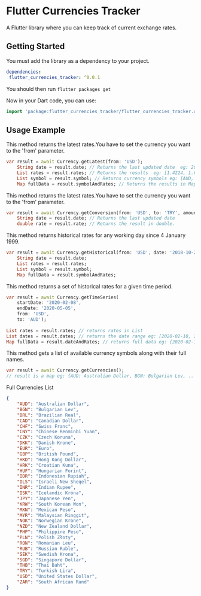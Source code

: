 # Flutter Currencies Tracker

A Flutter library where you can keep track of current exchange rates.

## Getting Started

You must add the library as a dependency to your project.
```yaml
dependencies:
 flutter_currencies_tracker: ^0.0.1
```

You should then run `flutter packages get`

Now in your Dart code, you can use:

```dart
import 'package:flutter_currencies_tracker/flutter_currencies_tracker.dart';
```

## Usage Example

 This method returns the latest rates.You have to set the currency you want to the 'from' parameter.
```dart
var result = await Currency.getLatest(from: 'USD');
    String date = result.date; // Returns the last updated date  eg: 2020-09-25  Type: String 
    List rates = result.rates; // Returns the results  eg: [1.4224, 1.6811, 5.5493, ... ]  Type: List
    List symbol = result.symbol; // Returns currency symbols eg: [AUD, BGN, BRL, ... ]
    Map fullData = result.symbolAndRates; // Returns the results in Map eg: {AUD: 1.4224, BGN: 1.6811, BRL: 5.5493, ... }
```
 This method returns the latest rates.You have to set the currency you want to the 'from' parameter.
```dart
var result = await Currency.getConversion(from: 'USD', to: 'TRY', amount: '1');
    String date = result.date; // Returns the last updated date
    double rate = result.rate; // Returns the result in double.
```
 This method returns historical rates for any working day since 4 January 1999.
```dart
var result = await Currency.getHistorical(from: 'USD', date: '2018-10-24');
    String date = result.date;
    List rates = result.rates;
    List symbol = result.symbol;
    Map fullData = result.symbolAndRates;
```
 This method returns a set of historical rates for a given time period.
```dart
var result = await Currency.getTimeSeries(
    startDate: '2020-02-08',
    endDate: '2020-05-05',
    from: 'USD',
    to: 'AUD');
    
List rates = result.rates; // returns rates in List
List dates = result.dates; // returns the date range eg: [2020-02-10, 2020-02-11, ... ] Type: List
Map fullData = result.dateAndRates; // returns full data eg: {2020-02-10: {AUD: 1.4951}, 2020-02-11: {AUD: 1.4916}, .. } Type: Map
```
This method gets a list of available currency symbols along with their full names.
```dart
var result = await Currency.getCurrencies();
// result is a map eg: {AUD: Australian Dollar, BGN: Bulgarian Lev, .. }
```
Full Currencies List
```json
{
    "AUD": "Australian Dollar",
    "BGN": "Bulgarian Lev",
    "BRL": "Brazilian Real",
    "CAD": "Canadian Dollar",
    "CHF": "Swiss Franc",
    "CNY": "Chinese Renminbi Yuan",
    "CZK": "Czech Koruna",
    "DKK": "Danish Krone",
    "EUR": "Euro",
    "GBP": "British Pound",
    "HKD": "Hong Kong Dollar",
    "HRK": "Croatian Kuna",
    "HUF": "Hungarian Forint",
    "IDR": "Indonesian Rupiah",
    "ILS": "Israeli New Sheqel",
    "INR": "Indian Rupee",
    "ISK": "Icelandic Króna",
    "JPY": "Japanese Yen",
    "KRW": "South Korean Won",
    "MXN": "Mexican Peso",
    "MYR": "Malaysian Ringgit",
    "NOK": "Norwegian Krone",
    "NZD": "New Zealand Dollar",
    "PHP": "Philippine Peso",
    "PLN": "Polish Złoty",
    "RON": "Romanian Leu",
    "RUB": "Russian Ruble",
    "SEK": "Swedish Krona",
    "SGD": "Singapore Dollar",
    "THB": "Thai Baht",
    "TRY": "Turkish Lira",
    "USD": "United States Dollar",
    "ZAR": "South African Rand"
}
```

